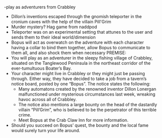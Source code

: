 -play as adventurers from Crabbley
- Dillon’s inventions escaped through the gnomish teleporter in the cronium caves with the help of the villain Pill'Grim
- Murder mystery? Hag game from naddpod 
- Teleporter was on an experimental setting that attunes to the user and sends them to their ideal world/dimension
- Bopus will act as overwatch on the adventure with each character having a collar to bind them together, allow Bopus to communicate to them all, and also shock them when necessary
PREMISE:
- You will play as an adventurer in the sleepy fishing village of Crabbley, situated on the Tanglewood Peninsula in the northeast corridor of the ever-tumultuous Boater’s Bay.
- Your character might live in Crabbley or they might just be passing through. Either way, they have decided to take a job from a tavern’s notice board, posted by one “Bopus”. The notice states the following:
	- Many automatons created by the renowned inventor Dillon Lonergan malfunctioned under mysterious circumstances last week, wreaking havoc across all of Crabbley.
	- The notice also mentions a large bounty on the head of the dastardly villain “Pill’Grim”, who is believed to be the perpetrator of this terrible crime.
	- Meet Bopus at the Crab Claw Inn for more information.
- Should you succeed on Bopus’ quest, the bounty and the local fame would surely turn your life around.


